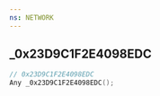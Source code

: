 ```yaml
---
ns: NETWORK
---
```

## _0x23D9C1F2E4098EDC

```c
// 0x23D9C1F2E4098EDC
Any _0x23D9C1F2E4098EDC();
```

